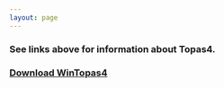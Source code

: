 ```yaml
---
layout: page
---
```



### See links above for information about Topas4.

### [Download WinTopas4](https://www.dropbox.com/s/54ccgxua9gch6mt/WinTopas4-setup.exe?dl=1)


  